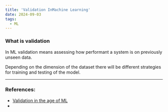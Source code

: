 ```yaml
---
title: 'Validation InMachine Learning'
date: 2024-09-03
tags:
  - ML
---
```

### What is validation 
In ML validation means assessing how performant a system is on previously unseen data. 

Depending on the dimension of the dataset there will be different strategies for training and testing of the model. 

---
### References:
- [Validation in the age of ML](https://www.sciencedirect.com/science/article/pii/S2666521223000042#bib75)
- 
